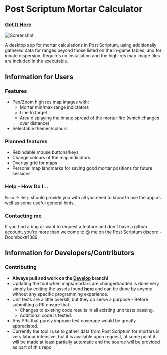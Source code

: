 
# Post Scriptum Mortar Calculator

### [Get It Here](/releases/latest)

![Screenshot](https://i.imgur.com/UH5S0zZ.png)

A desktop app for mortar calculations in Post Scriptum, using additionally gathered data for ranges beyond those listed on the in-game tables, and for innate dispersion. Requires no installation and the high-res map image files are included in the executable.

## Information for Users
### Features
- Pan/Zoom high res map images with:
	- Mortar min/max range indictators
	- Line to target
	- Area displaying the innate spread of the mortar fire (which changes over distance)
- Selectable themes/colours
### Planned features
- Rebindable mouse buttons/keys
- Change colours of the map indicators.
- Overlay grid for maps
- Personal map landmarks for saving good mortar positions for future sessions
### Help - How Do I...
`Menu` -> `Help` should provide you with all you need to know to use the app as well as some useful general hints.
### Contacting me
If you find a bug or want to request a feature and don't have a github account, you're more than welcome to @ me on the Post Scriptum discord - Doombox#1389

## Information for Developers/Contributors
### Contributing
- **Always pull and work on the [Develop](https://github.com/sirdoombox/PostScriptumMortarCalculator/tree/Develop) branch!**
- Updating the tool when maps/mortars are changed/added is done very simply by editing the assets found [**here**](PostScriptumMortarCalculator/Assets) and can be done by anyone without any specific programming experience.
- Unit tests are a little overkill, but they do serve a purpose - Before submitting a PR ensure that
	- Changes to existing code results in all existing unit tests passing.
	- Additional code is tested.
- Any PRs that purely improve test coverage would be greatly appreciated.
-  Currently the tool I use to gather data from Post Scriptum for mortars is very labour intensive, but it is available upon request, at some point it will be made at least partially automatic and the source will be provided as part of this repo.
